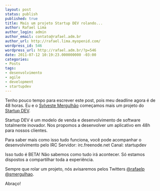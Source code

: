 ```yaml
---
layout: post
status: publish
published: true
title: Mais um projeto Startup DEV rolando...
author: Rafael Lima
author_login: admin
author_email: contato@rafael.adm.br
author_url: http://rafael.lima.myopenid.com/
wordpress_id: 546
wordpress_url: http://rafael.adm.br/?p=546
date: 2011-07-12 10:19:23.000000000 -03:00
categories:
- Posts
tags:
- desenvolvimento
- agile
- development
- startupdev
---
```

Tenho pouco tempo para escrever este post, pois meu deadline agora &eacute; de 48 horas.
Eu e o <a href="http://mergulhao.info">Sylveste Mergulh&atilde;o</a> come&ccedil;amos mais um projeto do <a href="http://startupdev.com.br">Startup DEV</a>.

Startup DEV &eacute; um modelo de venda e desenvolvimento de software totalmente inovador.
Nos propomos a desenvolver um aplicativo em 48h para nossos clientes.

Para saber mais como isso tudo funciona, voc&ecirc; pode acompanhar o desenvolvimento pelo IRC
Servidor: irc.freenode.net
Canal: startupdev

Isso tudo &eacute; BETA! N&atilde;o sabemos como tudo ir&aacute; acontecer.
S&oacute; estamos dispostos a compartilhar toda a experi&ecirc;ncia.

Sempre que rolar um projeto, n&oacute;s avisaremos pelos Twitters <a href="http://twitter.com/rafaelp">@rafaelp</a> <a href="http://twitter.com/smergulhao">@smergulhao</a>.

Abra&ccedil;o!
